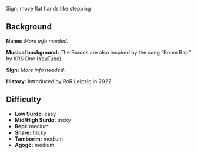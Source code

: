 Sign: move flat hands like stepping

## Background

**Name:** _More info needed._

**Musical background:** The Surdos are also inspired by the song “Boom Bap” by
KRS One ([YouTube](https://www.youtube.com/watch?v=iaYDe3gu1go)).

**Sign:** _More info needed._

**History:** Introduced by RoR Leipzig in 2022.

## Difficulty

* **Low Surdo**: easy
* **Mid/High Surdo:** tricky
* **Repi:** medium
* **Snare:** tricky
* **Tamborim:** medium
* **Agogô:** medium
